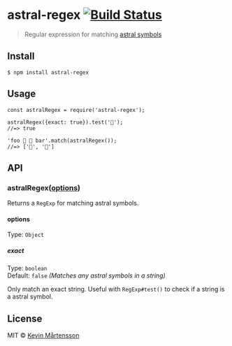 astral-regex [![Build Status](https://travis-ci.org/kevva/astral-regex.svg?branch=master)](https://travis-ci.org/kevva/astral-regex)
====================================================================================================================================

> Regular expression for matching [astral symbols](https://everything2.com/title/astral+plane)

Install
-------

    $ npm install astral-regex

Usage
-----

    const astralRegex = require('astral-regex');

    astralRegex({exact: true}).test('🦄');
    //=> true

    'foo 🦄 💩 bar'.match(astralRegex());
    //=> ['🦄', '💩']

API
---

### astralRegex([options](#options))

Returns a `RegExp` for matching astral symbols.

#### options

Type: `Object`

##### exact

Type: `boolean`  
Default: `false` *(Matches any astral symbols in a string)*

Only match an exact string. Useful with `RegExp#test()` to check if a string is a astral symbol.

License
-------

MIT © [Kevin Mårtensson](https://github.com/kevva)
